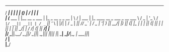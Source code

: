    _____        _                  _    _                __  __        _                          
  / ____|      | |                | |  (_)              |  \/  |      | |                         
 | (___    ___ | |__    __ _  ___ | |_  _   __ _  _ __  | \  / |  ___ | |_  ____ __ _   ___  _ __ 
  \___ \  / _ \| '_ \  / _` |/ __|| __|| | / _` || '_ \ | |\/| | / _ \| __||_  // _` | / _ \| '__|
  ____) ||  __/| |_) || (_| |\__ \| |_ | || (_| || | | || |  | ||  __/| |_  / /| (_| ||  __/| |   
 |_____/  \___||_.__/  \__,_||___/ \__||_| \__,_||_| |_||_|  |_| \___| \__|/___|\__, | \___||_|   
                                                                              __/ |            
                                                                                |___/             


<!--
**SebastianMetzger/SebastianMetzger** is a ✨ _special_ ✨ repository because its `README.md` (this file) appears on your GitHub profile.

Here are some ideas to get you started:

- 🔭 I’m currently working on ...
- 🌱 I’m currently learning ...
- 👯 I’m looking to collaborate on ...
- 🤔 I’m looking for help with ...
- 💬 Ask me about ...
- 📫 How to reach me: ...
- 😄 Pronouns: ...
- ⚡ Fun fact: ...
-->
